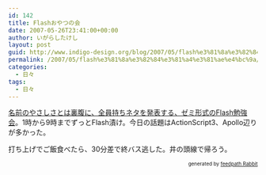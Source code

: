 ```yaml
---
id: 142
title: Flashおやつの会
date: 2007-05-26T23:41:00+00:00
author: いがらしたけし
layout: post
guid: http://www.indigo-design.org/blog/2007/05/flash%e3%81%8a%e3%82%84%e3%81%a4%e3%81%ae%e4%bc%9a/
permalink: /2007/05/flash%e3%81%8a%e3%82%84%e3%81%a4%e3%81%ae%e4%bc%9a/
categories:
  - 日々
tags:
  - 日々
---
```

[名前のやさしさとは裏腹に、全員持ちネタを発表する、ゼミ形式のFlash勉強会](http://mixi.jp/view_event.pl?id=17601129&comm_id=99867)。1時から9時までずっとFlash漬け。今日の話題はActionScript3、Apollo辺りが多かった。

打ち上げでご飯食べたら、30分差で終バス逃した。井の頭線で帰ろう。

<!--feedpath info start-->

<div style="text-align: right;font-size: 10px">
  &nbsp;&nbsp;<span>generated by <a href="http://feedpath.jp" title="feedpath Rabbit" target="_blank">feedpath Rabbit</a></span>
</div>

<!--feedpath info end-->
